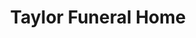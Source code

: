 ---
title: "Taylor Funeral Home"
url: /pinellas-park/taylor-funeral-home/
shop: funeral directors
---